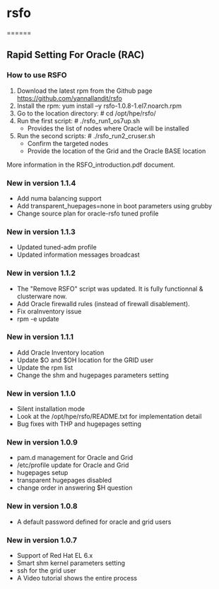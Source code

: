 # rsfo
======

Rapid Setting For Oracle (RAC)
------------------------------

### How to use RSFO

1. Download the latest rpm from the Github page https://github.com/yannallandit/rsfo 
2. Install the rpm: yum install –y rsfo-1.0.8-1.el7.noarch.rpm
3. Go to the location directory: # cd /opt/hpe/rsfo/
4. Run the first script: # ./rsfo_run1_os7up.sh
	* Provides the list of nodes where Oracle will be installed
5. Run the second scripts: # ./rsfo_run2_cruser.sh
	* Confirm the targeted nodes
	* Provide the location of the Grid and the Oracle BASE location

More information in the RSFO_introduction.pdf document.

### New in version 1.1.4
- Add numa balancing support
- Add transparent_huepages=none in boot parameters using grubby
- Change source plan for oracle-rsfo tuned profile

### New in version 1.1.3
- Updated tuned-adm profile
- Updated information messages broadcast

### New in version 1.1.2
- The "Remove RSFO" script was updated. It is fully functionnal & clusterware now.
- Add Oracle firewalld rules (instead of firewall disablement).
- Fix oraInventory issue
- rpm -e update

### New in version 1.1.1
- Add Oracle Inventory location
- Update $O and $OH location for the GRID user
- Update the rpm list
- Change the shm and hugepages parameters setting

### New in version 1.1.0
- Silent installation mode
- Look at the /opt/hpe/rsfo/README.txt for implementation detail
- Bug fixes with THP and hugepages setting

### New in version 1.0.9
- pam.d management for Oracle and Grid
- /etc/profile update for Oracle and Grid
- hugepages setup
- transparent hugepages disabled
- change order in answering $H question

### New in version 1.0.8

- A default password defined for oracle and grid users

### New in version 1.0.7

- Support of Red Hat EL 6.x
- Smart shm kernel parameters setting
- ssh for the grid user
- A Video tutorial shows the entire process

